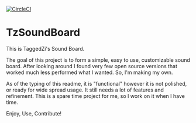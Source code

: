 [![CircleCI](https://circleci.com/gh/taggedzi/TzSoundBoard.svg?style=svg)](https://circleci.com/gh/taggedzi/TzSoundBoard)

# TzSoundBoard

This is TaggedZi's Sound Board. 

The goal of this project is to form a simple, easy to use, customizable sound board. After looking around I found very few open source versions that worked much less performed what I wanted.  So, I'm making my own.

As of the typing of this readme, it is "functional" however it is not polished, or ready for wide spread usage.  It still needs a lot of features and refinement. This is a spare time project for me, so I work on it when I have time.

Enjoy, Use, Contribute!
